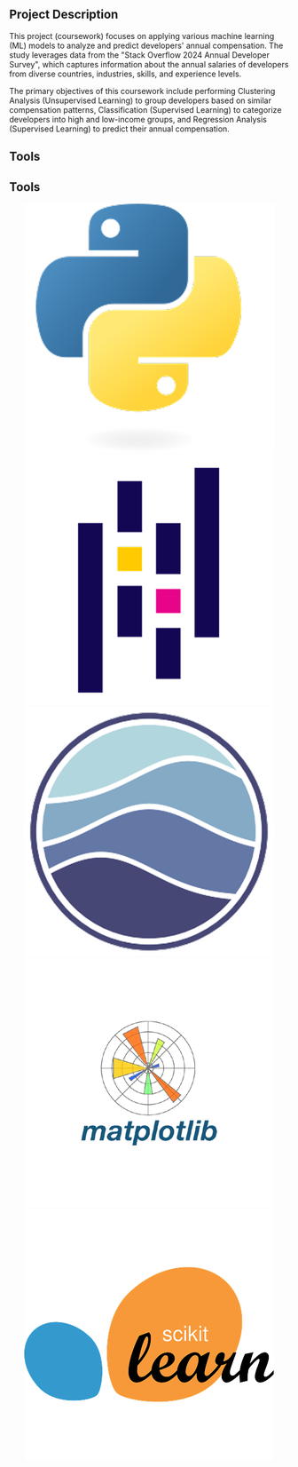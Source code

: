 ## Project Description

This project (coursework) focuses on applying various machine learning (ML) models to analyze and predict developers' annual compensation. The study leverages data from the "Stack Overflow 2024 Annual Developer Survey", which captures information about the annual salaries of developers from diverse countries, industries, skills, and experience levels. 

The primary objectives of this coursework include performing Clustering Analysis (Unsupervised Learning) to group developers based on similar compensation patterns, Classification (Supervised Learning) to categorize developers into high and low-income groups, and Regression Analysis (Supervised Learning) to predict their annual compensation. 

## Tools
## Tools

<p align="center">
  <img src="images/skills/python.png" >
  <img src="images/skills/pandas.png" >
  <img src="images/skills/seaborn.png" >
  <img src="images/skills/matplot.png" >
  <img src="images/skills/Sklearn.png">
</p>